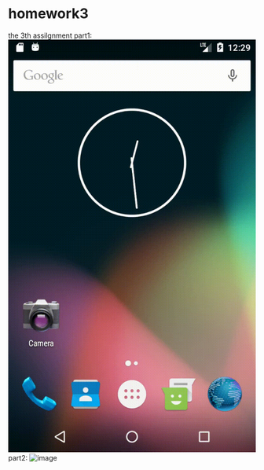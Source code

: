 # homework3
the 3th assilgnment
part1:
![image](https://github.com/hajunfeng/homework3/blob/master/weatherH/weather.gif)   
part2:
![image](https://github.com/hajunfeng/homework3/blob/master/Game/game.gif)
